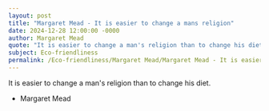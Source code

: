 ```yaml
---
layout: post
title: "Margaret Mead - It is easier to change a mans religion"
date: 2024-12-28 12:00:00 -0000
author: Margaret Mead
quote: "It is easier to change a man's religion than to change his diet."
subject: Eco-friendliness
permalink: /Eco-friendliness/Margaret Mead/Margaret Mead - It is easier to change a mans religion
---
```


It is easier to change a man's religion than to change his diet.

- Margaret Mead
